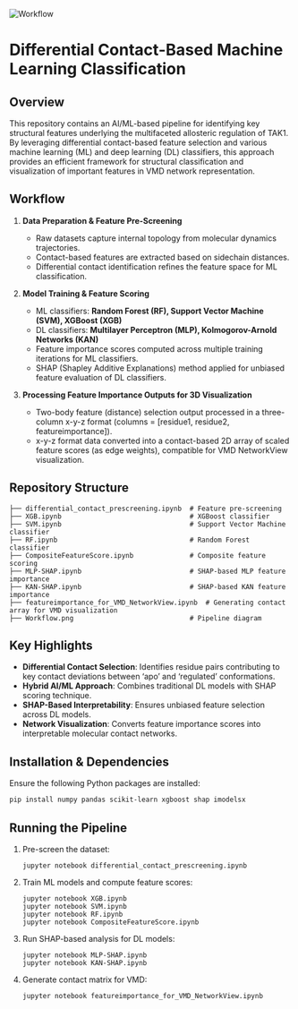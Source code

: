 ![Workflow](https://github.com/user-attachments/assets/b8745e61-aa47-4327-8891-801f809db671)
# Differential Contact-Based Machine Learning Classification

## Overview

This repository contains an AI/ML-based pipeline for identifying key structural features underlying the multifaceted allosteric regulation of TAK1. By leveraging differential contact-based feature selection and various machine learning (ML) and deep learning (DL) classifiers, this approach provides an efficient framework for structural classification and visualization of important features in VMD network representation.

## Workflow

1. **Data Preparation & Feature Pre-Screening**
   - Raw datasets capture internal topology from molecular dynamics trajectories.
   - Contact-based features are extracted based on sidechain distances.
   - Differential contact identification refines the feature space for ML classification.

2. **Model Training & Feature Scoring**
   - ML classifiers: **Random Forest (RF), Support Vector Machine (SVM), XGBoost (XGB)**
   - DL classifiers: **Multilayer Perceptron (MLP), Kolmogorov-Arnold Networks (KAN)**
   - Feature importance scores computed across multiple training iterations for ML classifiers.
   - SHAP (Shapley Additive Explanations) method applied for unbiased feature evaluation of DL classifiers.

3. **Processing Feature Importance Outputs for 3D Visualization**
   - Two-body feature (distance) selection output processed in a three-column x-y-z format (columns = [residue1, residue2, featureimportance]).
   - x-y-z format data converted into a contact-based 2D array of scaled feature scores (as edge weights), compatible for VMD NetworkView visualization.

## Repository Structure

```
├── differential_contact_prescreening.ipynb  # Feature pre-screening
├── XGB.ipynb                                # XGBoost classifier
├── SVM.ipynb                                # Support Vector Machine classifier
├── RF.ipynb                                 # Random Forest classifier
├── CompositeFeatureScore.ipynb              # Composite feature scoring
├── MLP-SHAP.ipynb                           # SHAP-based MLP feature importance
├── KAN-SHAP.ipynb                           # SHAP-based KAN feature importance
├── featureimportance_for_VMD_NetworkView.ipynb  # Generating contact array for VMD visualization
├── Workflow.png                             # Pipeline diagram
```

## Key Highlights

- **Differential Contact Selection**: Identifies residue pairs contributing to key contact deviations between ‘apo’ and ‘regulated’ conformations.
- **Hybrid AI/ML Approach**: Combines traditional DL models with SHAP scoring technique.
- **SHAP-Based Interpretability**: Ensures unbiased feature selection across DL models.
- **Network Visualization**: Converts feature importance scores into interpretable molecular contact networks.

## Installation & Dependencies

Ensure the following Python packages are installed:

```bash
pip install numpy pandas scikit-learn xgboost shap imodelsx
```
## Running the Pipeline
1. Pre-screen the dataset:
   ```
   jupyter notebook differential_contact_prescreening.ipynb
   ```
3. Train ML models and compute feature scores:
   ```
   jupyter notebook XGB.ipynb
   jupyter notebook SVM.ipynb
   jupyter notebook RF.ipynb
   jupyter notebook CompositeFeatureScore.ipynb
   ```
5. Run SHAP-based analysis for DL models:
   ```
   jupyter notebook MLP-SHAP.ipynb
   jupyter notebook KAN-SHAP.ipynb
   ```
7. Generate contact matrix for VMD:
   ```
   jupyter notebook featureimportance_for_VMD_NetworkView.ipynb
   ```
